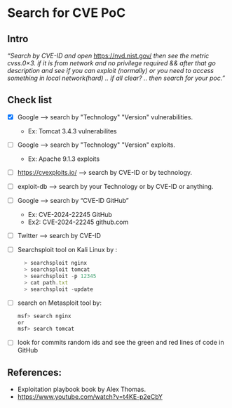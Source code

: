 # Search for CVE PoC

## **Intro**

*“Search by CVE-ID and open* https://nvd.nist.gov/ *then see the metric  cvss.0×3. if it is from network and no privilege required && after that go description and see if you can exploit (normally) or you need to access something in local network(hard) .. if all clear? .. then search for your poc.”*

## Check list

- [X] Google  —> search by "Technology" "Version" vulnerabilities.
   - Ex: Tomcat 3.4.3 vulnerabilites
- [ ] Google —> search by "Technology" "Version" exploits.
  - Ex: Apache 9.1.3 exploits
- [ ] https://cvexploits.io/ —> search by CVE-ID  or by technology.
- [ ] exploit-db —> search by your Technology or by CVE-ID or anything.
- [ ] Google —> search by “CVE-ID  GitHub”
    - Ex: CVE-2024-22245 GitHub
    - Ex2: CVE-2024-22245 github.com
- [ ] Twitter —> search by CVE-ID
- [ ] Searchsploit tool on Kali Linux by :
    
  ```jsx
    > searchsploit nginx
    > searchsploit tomcat
    > searchsploit -p 12345
    > cat path.txt
    > searchsploit -update
  ```
- [ ] search on Metasploit tool by:
    
    ```jsx
    msf> search nginx 
    or 
    msf> search tomcat
    ```
    
- [ ] look for commits random ids and see the green and red lines of code in GitHub

## References:

- Exploitation playbook book by Alex Thomas.
- https://www.youtube.com/watch?v=t4KE-p2eCbY
